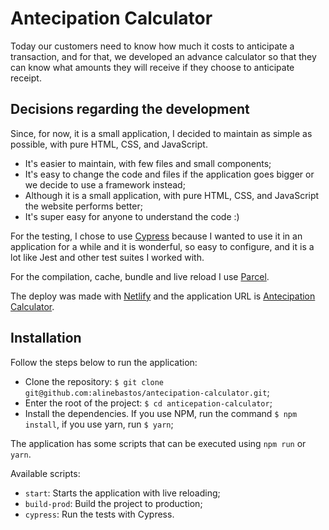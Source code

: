 # Antecipation Calculator

Today our customers need to know how much it costs to anticipate a transaction, and for that, we developed an advance calculator so that they can know what amounts they will receive if they choose to anticipate receipt.

## Decisions regarding the development

Since, for now, it is a small application, I decided to maintain as simple as possible, with pure HTML, CSS, and JavaScript.

- It's easier to maintain, with few files and small components;
- It's easy to change the code and files if the application goes bigger or we decide to use a framework instead;
- Although it is a small application, with pure HTML, CSS, and JavaScript the website performs better;
- It's super easy for anyone to understand the code :)

For the testing, I chose to use [Cypress](https://www.cypress.io/) because I wanted to use it in an application for a while and it is wonderful, so easy to configure, and it is a lot like Jest and other test suites I worked with.

For the compilation, cache, bundle and live reload I use [Parcel](https://parceljs.org/).

The deploy was made with [Netlify](https://www.netlify.com/) and the application URL is [Antecipation Calculator](https://blissful-blackwell-b15dde.netlify.app/).

## Installation

Follow the steps below to run the application:

- Clone the repository: `$ git clone git@github.com:alinebastos/antecipation-calculator.git`;
- Enter the root of the project: `$ cd anticepation-calculator`;
- Install the dependencies. If you use NPM, run the command `$ npm install`, if you use yarn, run `$ yarn`;

The application has some scripts that can be executed using `npm run` or `yarn`.

Available scripts:

- `start`: Starts the application with live reloading;
- `build-prod`: Build the project to production;
- `cypress`: Run the tests with Cypress.
